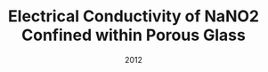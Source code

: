 ---
layout: publication
title: "Electrical Conductivity of NaNO2 Confined within Porous Glass"
authors: "L. Korotkova, V. Dvornikova, M. Vlasenko, T. Korotkova, A. Naberezhnov, Ewa Rysiakiewicz-Pasek"
date: 2012
journal: Ferroelectrics
source: http://www.tandfonline.com/doi/abs/10.1080/00150193.2013.786600
---